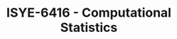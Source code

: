 ---
layout: course
title: ISYE-6416 - Computational Statistics
aliases: 
course_id: ISYE-6416
permalink: /ISYE-6416/
avg_difficulty: 3.00
avg_rating: 3.00
avg_workload: 12.00
course_number: 6416
---
